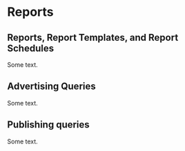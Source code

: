 # Reports

## Reports, Report Templates, and Report Schedules

Some text.

## Advertising Queries

Some text.

## Publishing queries

Some text. 


